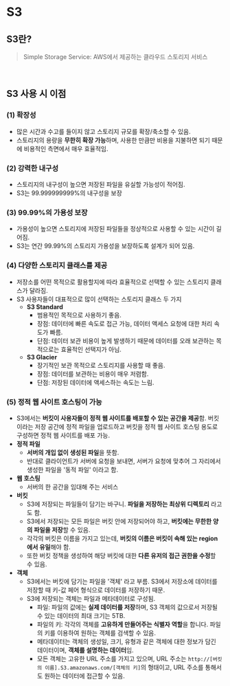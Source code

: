 # S3

## S3란?

> Simple Storage Service: AWS에서 제공하는 클라우드 스토리지 서비스

<br/>

## S3 사용 시 이점

### (1) 확장성

- 많은 시간과 수고를 들이지 않고 스토리지 규모를 확장/축소할 수 있음.
- 스토리지의 용량을 **무한히 확장 가능**하며, 사용한 만큼만 비용을 지불하면 되기 때문에 비용적인 측면에서 매우 효율적임.

### (2) 강력한 내구성

- 스토리지의 내구성이 높으면 저장된 파일을 유실할 가능성이 적어짐.
- S3는 99.999999999%의 내구성을 보장

### (3) 99.99%의 가용성 보장

- 가용성이 높으면 스토리지에 저장된 파일들을 정상적으로 사용할 수 있는 시간이 길어짐.
- S3는 연간 99.99%의 스토리지 가용성을 보장하도록 설계가 되어 있음.

### (4) 다양한 스토리지 클래스를 제공

- 저장소를 어떤 목적으로 활용할지에 따라 효율적으로 선택할 수 있는 스토리지 클래스가 달라짐.
- S3 사용자들이 대표적으로 많이 선택하는 스토리지 클래스 두 가지
  - **S3 Standard**
    - 범용적인 목적으로 사용하기 좋음.
    - 장점: 데이터에 빠른 속도로 접근 가능, 데이터 액세스 요청에 대한 처리 속도가 빠름.
    - 단점: 데이터 보관 비용이 높게 발생하기 때문에 데이터를 오래 보관하는 목적으로는 효율적인 선택지가 아님.
  - **S3 Glacier**
    - 장기적인 보관 목적으로 스토리지를 사용할 때 좋음.
    - 장점: 데이터를 보관하는 비용이 매우 저렴함.
    - 단점: 저장된 데이터에 액세스하는 속도는 느림.

### (5) 정적 웹 사이트 호스팅이 가능

- S3에서는 **버킷이 사용자들이 정적 웹 사이트를 배포할 수 있는 공간을 제공**함. 버킷이라는 저장 공간에 정적 파일을 업로드하고 버킷을 정적 웹 사이트 호스팅 용도로 구성하면 정적 웹 사이트를 배포 가능.
- **정적 파일**
  - **서버의 개입 없이 생성된 파일**을 뜻함.
  - 반대로 클라이언트가 서버에 요청을 보내면, 서버가 요청에 맞추어 그 자리에서 생성한 파일을 '동적 파일' 이라고 함.
- **웹 호스팅**
  - 서버의 한 공간을 임대해 주는 서비스
- **버킷**
  - S3에 저장되는 파일들이 담기는 바구니. **파일을 저장하는 최상위 디렉토리** 라고도 함.
  - S3에서 저장되는 모든 파일은 버킷 안에 저장되어야 하고, **버킷에는 무한한 양의 파일을 저장**할 수 있음.
  - 각각의 버킷은 이름을 가지고 있는데, **버킷의 이름은 버킷이 속해 있는 region에서 유일**해야 함.
  - 또한 버킷 정책을 생성하여 해당 버킷에 대한 **다른 유저의 접근 권한을 수정**할 수 있음.
- **객체**
  - S3에서는 버킷에 담기는 파일을 '객체' 라고 부름. S3에서 저장소에 데이터를 저장할 때 키-값 페어 형식으로 데이터를 저장하기 때문.
  - S3에 저장되는 객체는 파일과 메타데이터로 구성됨.
    - 파일: 파일의 값에는 **실제 데이터를 저장**하며, S3 객체의 값으로서 저장될 수 있는 데이터의 최대 크기는 5TB.
    - 파일의 키: 각각의 객체를 **고유하게 만들어주는 식별자 역할**을 합니다. 파일의 키를 이용하여 원하는 객체를 검색할 수 있음.
    - 메타데이터는 객체의 생성일, 크기, 유형과 같은 객체에 대한 정보가 담긴 데이터이며, **객체를 설명하는 데이터**임.
    - 모든 객체는 고유한 URL 주소를 가지고 있으며, URL 주소는 `http://[버킷의 이름].S3.amazonaws.com/[객체의 키]`의 형태이고, URL 주소를 통해서도 원하는 데이터에 접근할 수 있음.
